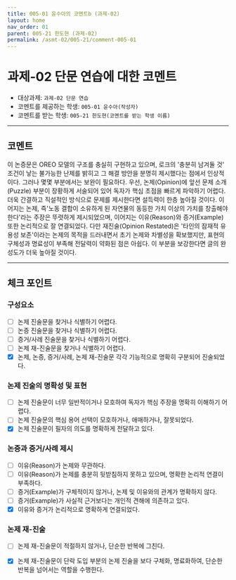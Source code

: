 ```yaml
---
title: 005-01 윤수아의 코멘트b (과제-02) 
layout: home
nav_order: 01
parent: 005-21 한도현 (과제-02)
permalink: /asmt-02/005-21/comment-005-01
---
```


# 과제-02 단문 연습에 대한 코멘트

- 대상과제: `과제-02 단문 연습`
- 코멘트를 제공하는 학생: `005-01 윤수아(작성자)` 
- 코멘트를 받는 학생: `005-21 한도현(코멘트를 받는 학생 이름)` 

---

## 코멘트

이 논증문은 OREO 모델의 구조를 충실히 구현하고 있으며, 로크의 '충분히 남겨둘 것' 조건이 낳는 불가능한 난제를 밝히고 그 해결 방안을 분명히 제시했다는 점에서 인상적이다. 그러나 몇몇 부분에서는 보완이 필요하다. 우선, 논제(Opinion)에 앞선 문제 소개(Puzzle) 부분이 장황하게 서술되어 있어 독자가 핵심 초점을 빠르게 파악하기 어렵다. 더욱 간결하고 직설적인 방식으로 문제를 제시한다면 설득력이 한층 높아질 것이다. 이어지는 논제, 즉'노동 결합이 소유하게 된 자연물의 동등한 가치 이상의 가치를 창출해야 한다'라는 주장은 뚜렷하게 제시되었으며, 이어지는 이유(Reason)와 증거(Example) 또한 논리적으로 잘 연결되었다. 다만 재진술(Opinion Restated)은 '타인의 잠재적 유용성 보존'이라는 논제의 목적을 드러내면서 초기 논제와 차별성을 확보했지만, 표현의 구체성과 명료성이 부족해 전달력이 약화된 점은 아쉽다. 이 부분을 보강한다면 글의 완성도가 더욱 높아질 것이다.

---

## 체크 포인트

### **구성요소**
- [ ] 논제 진술문을 찾거나 식별하기 어렵다.
- [ ] 논증 진술문을 찾거나 식별하기 어렵다.
- [ ] 증거/사례 진술문을 찾거나 식별하기 어렵다.
- [ ] 논제 재-진술문을 찾거나 식별하기 어렵다.
- [x] 논제, 논증, 증거/사례, 논제 재-진술문 각각 기능적으로 명확히 구분되어 진술되었다.

### **논제 진술의 명확성 및 표현**  
- [ ] 논제 진술문이 너무 일반적이거나 모호하여 독자가 핵심 주장을 명확히 이해하기 어렵다.  
- [ ] 논제 진술문의 핵심 용어 선택이 모호하거나, 애매하거나, 잘못되었다.  
- [x] 논제 진술문이 필자의 의도를 명확하게 전달하고 있다.  

### **논증과 증거/사례 제시**  
- [ ] 이유(Reason)가 논제와 무관하다.
- [ ] 이유(Reason)가 논제를 충분히 뒷받침하지 못하고 있으며, 명확한 논리적 연결이 부족하다.  
- [ ] 증거(Example)가 구체적이지 않거나, 논제 및 이유와의 관계가 명확하지 않다. 
- [ ] 증거(Example)가 사실적 근거보다는 개인적 견해에 의존하고 있다.  
- [x] 이유와 증거가 논리적으로 명확하게 연결되었다.  

### **논제 재-진술**  
- [ ] 논제 재-진술문이 적절하지 않거나, 단순한 반복에 그친다.   
- [x] 논제 재-진술문이 단락 도입 부분의 논제 진술을 보다 구체화, 명료화하여, 단순한 반복을 넘어서는 역할을 수행한다.  

